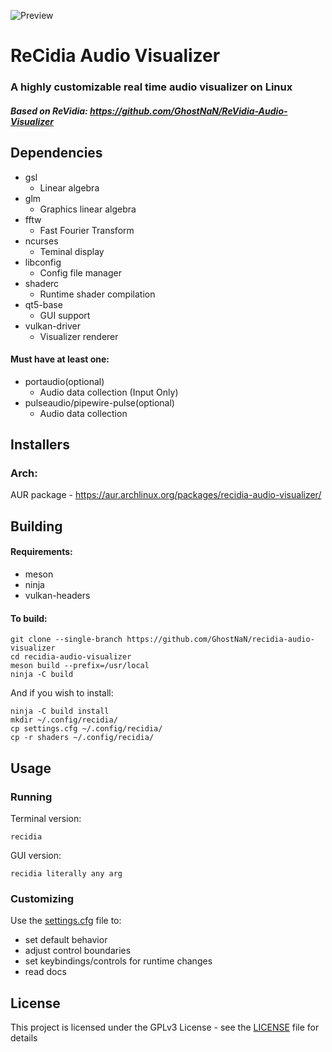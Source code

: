 ![Preview](https://github.com/GhostNaN/recidia-audio-visualizer/blob/assets/preview.apng)
# ReCidia Audio Visualizer
### A highly customizable real time audio visualizer on Linux
##### Based on ReVidia: https://github.com/GhostNaN/ReVidia-Audio-Visualizer

## Dependencies
- gsl
  - Linear algebra
- glm
  - Graphics linear algebra
- fftw 
  - Fast Fourier Transform
- ncurses
  - Teminal display
- libconfig
  - Config file manager
- shaderc
  - Runtime shader compilation
- qt5-base
  - GUI support
- vulkan-driver
  - Visualizer renderer
  
#### Must have at least one:
- portaudio(optional)
  - Audio data collection (Input Only)
- pulseaudio/pipewire-pulse(optional)
  - Audio data collection

## Installers
### Arch:
AUR package - https://aur.archlinux.org/packages/recidia-audio-visualizer/
 ## Building
 #### Requirements:
- meson
- ninja
- vulkan-headers

#### To build:
```
git clone --single-branch https://github.com/GhostNaN/recidia-audio-visualizer
cd recidia-audio-visualizer
meson build --prefix=/usr/local
ninja -C build
```
And if you wish to install:
```
ninja -C build install
mkdir ~/.config/recidia/
cp settings.cfg ~/.config/recidia/
cp -r shaders ~/.config/recidia/
```

## Usage 
### Running
Terminal version:
```
recidia
```
GUI version:
```
recidia literally any arg
```

### Customizing
Use the [settings.cfg](/settings.cfg) file to: 
- set default behavior 
- adjust control boundaries
- set keybindings/controls for runtime changes
- read docs

 ## License
This project is licensed under the GPLv3 License - see the [LICENSE](/LICENSE) file for details
